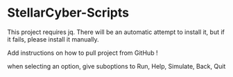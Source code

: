 # StellarCyber-Scripts

This project requires jq. There will be an automatic attempt to install it, but if it fails, please install it manually.

Add instructions on how to pull project from GitHub !


when selecting an option, give suboptions to Run, Help, Simulate, Back, Quit